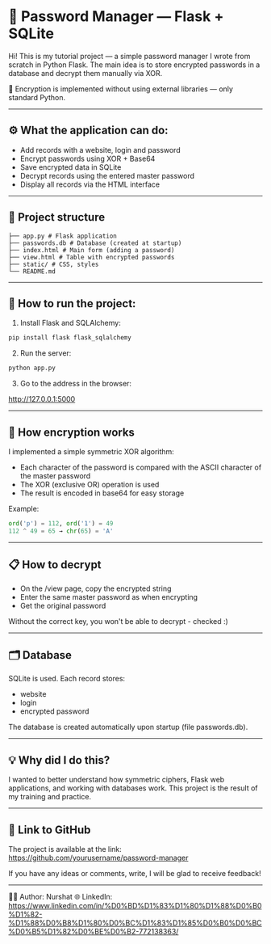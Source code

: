 # 🔐 Password Manager — Flask + SQLite

Hi! This is my tutorial project — a simple password manager I wrote from scratch in Python Flask. The main idea is to store encrypted passwords in a database and decrypt them manually via XOR.

📌 Encryption is implemented without using external libraries — only standard Python.

---

## ⚙️ What the application can do:

- Add records with a website, login and password
- Encrypt passwords using XOR + Base64
- Save encrypted data in SQLite
- Decrypt records using the entered master password
- Display all records via the HTML interface

---

## 📁 Project structure

```
├── app.py # Flask application
├── passwords.db # Database (created at startup)
├── index.html # Main form (adding a password)
├── view.html # Table with encrypted passwords
├── static/ # CSS, styles
└── README.md
```

---

## 🚀 How to run the project:

1. Install Flask and SQLAlchemy:

```bash
pip install flask flask_sqlalchemy
```

2. Run the server:

```bash
python app.py
```

3. Go to the address in the browser:

http://127.0.0.1:5000

---

## 🔐 How encryption works

I implemented a simple symmetric XOR algorithm:

- Each character of the password is compared with the ASCII character of the master password
- The XOR (exclusive OR) operation is used
- The result is encoded in base64 for easy storage

Example:

```python
ord('p') = 112, ord('1') = 49
112 ^ 49 = 65 → chr(65) = 'A'
```

---

## 📋 How to decrypt

- On the /view page, copy the encrypted string
- Enter the same master password as when encrypting
- Get the original password

Without the correct key, you won't be able to decrypt - checked :)

---

## 🗂 Database

SQLite is used. Each record stores:

- website
- login
- encrypted password

The database is created automatically upon startup (file passwords.db).

---

## 💡 Why did I do this?

I wanted to better understand how symmetric ciphers, Flask web applications, and working with databases work. This project is the result of my training and practice.

---

## 📎 Link to GitHub

The project is available at the link:
https://github.com/yourusername/password-manager

If you have any ideas or comments, write, I will be glad to receive feedback!

---

🧑‍💻 Author: Nurshat
🌐 LinkedIn: https://www.linkedin.com/in/%D0%BD%D1%83%D1%80%D1%88%D0%B0%D1%82-%D1%88%D0%B8%D1%80%D0%BC%D1%83%D1%85%D0%B0%D0%BC%D0%B5%D1%82%D0%BE%D0%B2-772138363/
